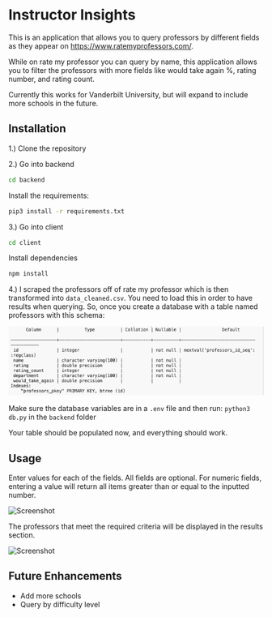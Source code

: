 # Instructor Insights

This is an application that allows you to query professors by different fields as they appear on https://www.ratemyprofessors.com/. 

While on rate my professor you can query by name, this application allows you to filter the professors with more fields like would take again %, rating number, and rating count.

Currently this works for Vanderbilt University, but will expand to include more schools in the future.

## Installation

1.) Clone the repository

2.) Go into backend
```bash
cd backend
```
Install the requirements:
```bash
pip3 install -r requirements.txt
```
3.) Go into client
```bash
cd client
```
Install dependencies
```bash
npm install
```

4.) I scraped the professors off of rate my professor which is then transformed into `data_cleaned.csv`. You need to load this in order to have results when querying. So, once you create a database with a table named professors with this schema:

![Screenshot](./static/schema-ss.png)

Make sure the database variables are in a ```.env``` file and then run: 
```python3 db.py``` in the ```backend``` folder

Your table should be populated now, and everything should work.

## Usage
Enter values for each of the fields. All fields are optional. For numeric fields, entering a value will return all items greater than or equal to the inputted number.

![Screenshot](./static/filter-ss.png)

The professors that meet the required criteria will be displayed in the results section.

![Screenshot](./static/results-ss.png)

## Future Enhancements
- Add more schools
- Query by difficulty level
